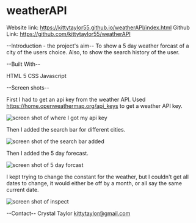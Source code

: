 # weatherAPI
Website link:  https://kittytaylor55.github.io/weatherAPI/index.html
Github Link: https://github.com/kittytaylor55/weatherAPI

--Introduction - the project's aim-- 
To show a 5 day weather forcast of a city of the users choice.  Also, to show the search history of the user.

--Built With-- 

HTML 5 CSS Javascript 


--Screen shots-- 

First I had to get an api key from the weather API.  Used https://home.openweathermap.org/api_keys to get a weather API key.

<img src="https://kittytaylor55.github.io/weatherAPI/assets/images/apikey.png" alt="screen shot of where I got my api key"/>

Then I added the search bar for different cities.

<img src="https://kittytaylor55.github.io/weatherAPI/assets/images/searchbar.png" alt="screen shot of the search bar added"/>

Then I added the 5 day forecast.

<img src="https://kittytaylor55.github.io/weatherAPI/assets/images/5dayadded.png" alt="screen shot of 5 day forcast"/>

I kept trying to change the constant for the weather, but I couldn't get all dates to change, it would either be off by a month, or all say the same current date.  


<img src="https://kittytaylor55.github.io/weatherAPI/assets/images/error.png" alt="screen shot of inspect"/>





--Contact-- Crystal Taylor kittytaylor@gmail.com